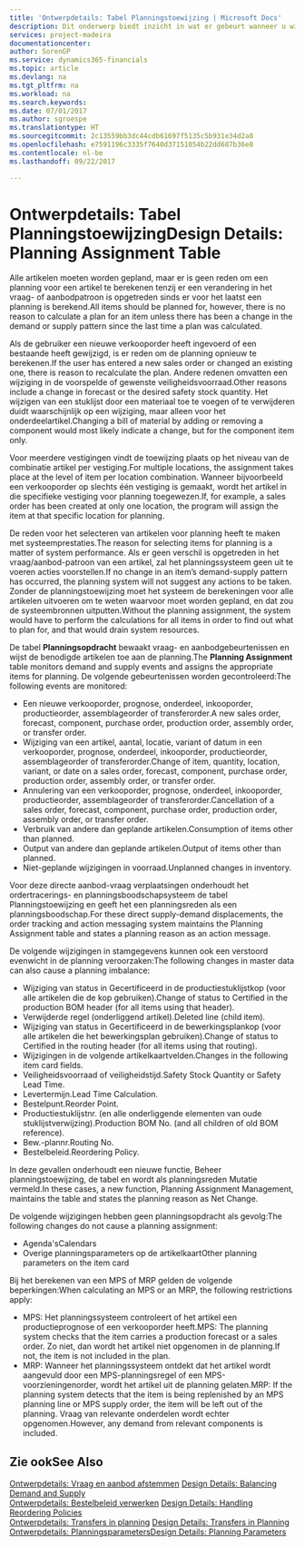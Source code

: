 ```yaml
---
title: 'Ontwerpdetails: Tabel Planningstoewijzing | Microsoft Docs'
description: Dit onderwerp biedt inzicht in wat er gebeurt wanneer u wijzigt hoe u plant voor een artikel.
services: project-madeira
documentationcenter: 
author: SorenGP
ms.service: dynamics365-financials
ms.topic: article
ms.devlang: na
ms.tgt_pltfrm: na
ms.workload: na
ms.search.keywords: 
ms.date: 07/01/2017
ms.author: sgroespe
ms.translationtype: HT
ms.sourcegitcommit: 2c13559bb3dc44cdb61697f5135c5b931e34d2a8
ms.openlocfilehash: e7591196c3335f7640d37151054b22dd687b36e8
ms.contentlocale: nl-be
ms.lasthandoff: 09/22/2017

---
```

# <a name="design-details-planning-assignment-table"></a><span data-ttu-id="92c6a-103">Ontwerpdetails: Tabel Planningstoewijzing</span><span class="sxs-lookup"><span data-stu-id="92c6a-103">Design Details: Planning Assignment Table</span></span>
<span data-ttu-id="92c6a-104">Alle artikelen moeten worden gepland, maar er is geen reden om een planning voor een artikel te berekenen tenzij er een verandering in het vraag- of aanbodpatroon is opgetreden sinds er voor het laatst een planning is berekend.</span><span class="sxs-lookup"><span data-stu-id="92c6a-104">All items should be planned for, however, there is no reason to calculate a plan for an item unless there has been a change in the demand or supply pattern since the last time a plan was calculated.</span></span>  
  
<span data-ttu-id="92c6a-105">Als de gebruiker een nieuwe verkooporder heeft ingevoerd of een bestaande heeft gewijzigd, is er reden om de planning opnieuw te berekenen.</span><span class="sxs-lookup"><span data-stu-id="92c6a-105">If the user has entered a new sales order or changed an existing one, there is reason to recalculate the plan.</span></span> <span data-ttu-id="92c6a-106">Andere redenen omvatten een wijziging in de voorspelde of gewenste veiligheidsvoorraad.</span><span class="sxs-lookup"><span data-stu-id="92c6a-106">Other reasons include a change in forecast or the desired safety stock quantity.</span></span> <span data-ttu-id="92c6a-107">Het wijzigen van een stuklijst door een materiaal toe te voegen of te verwijderen duidt waarschijnlijk op een wijziging, maar alleen voor het onderdeelartikel.</span><span class="sxs-lookup"><span data-stu-id="92c6a-107">Changing a bill of material by adding or removing a component would most likely indicate a change, but for the component item only.</span></span>  
  
<span data-ttu-id="92c6a-108">Voor meerdere vestigingen vindt de toewijzing plaats op het niveau van de combinatie artikel per vestiging.</span><span class="sxs-lookup"><span data-stu-id="92c6a-108">For multiple locations, the assignment takes place at the level of item per location combination.</span></span> <span data-ttu-id="92c6a-109">Wanneer bijvoorbeeld een verkooporder op slechts één vestiging is gemaakt, wordt het artikel in die specifieke vestiging voor planning toegewezen.</span><span class="sxs-lookup"><span data-stu-id="92c6a-109">If, for example, a sales order has been created at only one location, the program will assign the item at that specific location for planning.</span></span>  
  
<span data-ttu-id="92c6a-110">De reden voor het selecteren van artikelen voor planning heeft te maken met systeemprestaties.</span><span class="sxs-lookup"><span data-stu-id="92c6a-110">The reason for selecting items for planning is a matter of system performance.</span></span> <span data-ttu-id="92c6a-111">Als er geen verschil is opgetreden in het vraag/aanbod-patroon van een artikel, zal het planningssysteem geen uit te voeren acties voorstellen.</span><span class="sxs-lookup"><span data-stu-id="92c6a-111">If no change in an item’s demand-supply pattern has occurred, the planning system will not suggest any actions to be taken.</span></span> <span data-ttu-id="92c6a-112">Zonder de planningstoewijzing moet het systeem de berekeningen voor alle artikelen uitvoeren om te weten waarvoor moet worden gepland, en dat zou de systeembronnen uitputten.</span><span class="sxs-lookup"><span data-stu-id="92c6a-112">Without the planning assignment, the system would have to perform the calculations for all items in order to find out what to plan for, and that would drain system resources.</span></span>  
  
<span data-ttu-id="92c6a-113">De tabel **Planningsopdracht** bewaakt vraag- en aanbodgebeurtenissen en wijst de benodigde artikelen toe aan de planning.</span><span class="sxs-lookup"><span data-stu-id="92c6a-113">The **Planning Assignment** table monitors demand and supply events and assigns the appropriate items for planning.</span></span> <span data-ttu-id="92c6a-114">De volgende gebeurtenissen worden gecontroleerd:</span><span class="sxs-lookup"><span data-stu-id="92c6a-114">The following events are monitored:</span></span>  
  
* <span data-ttu-id="92c6a-115">Een nieuwe verkooporder, prognose, onderdeel, inkooporder, productieorder, assemblageorder of transferorder.</span><span class="sxs-lookup"><span data-stu-id="92c6a-115">A new sales order, forecast, component, purchase order, production order, assembly order, or transfer order.</span></span>  
* <span data-ttu-id="92c6a-116">Wijziging van een artikel, aantal, locatie, variant of datum in een verkooporder, prognose, onderdeel, inkooporder, productieorder, assemblageorder of transferorder.</span><span class="sxs-lookup"><span data-stu-id="92c6a-116">Change of item, quantity, location, variant, or date on a sales order, forecast, component, purchase order, production order, assembly order, or transfer order.</span></span>  
* <span data-ttu-id="92c6a-117">Annulering van een verkooporder, prognose, onderdeel, inkooporder, productieorder, assemblageorder of transferorder.</span><span class="sxs-lookup"><span data-stu-id="92c6a-117">Cancellation of a sales order, forecast, component, purchase order, production order, assembly order, or transfer order.</span></span>  
* <span data-ttu-id="92c6a-118">Verbruik van andere dan geplande artikelen.</span><span class="sxs-lookup"><span data-stu-id="92c6a-118">Consumption of items other than planned.</span></span>  
* <span data-ttu-id="92c6a-119">Output van andere dan geplande artikelen.</span><span class="sxs-lookup"><span data-stu-id="92c6a-119">Output of items other than planned.</span></span>  
* <span data-ttu-id="92c6a-120">Niet-geplande wijzigingen in voorraad.</span><span class="sxs-lookup"><span data-stu-id="92c6a-120">Unplanned changes in inventory.</span></span>  
  
<span data-ttu-id="92c6a-121">Voor deze directe aanbod-vraag verplaatsingen onderhoudt het ordertracerings- en planningsboodschapsysteem de tabel Planningstoewijzing en geeft het een planningsreden als een planningsboodschap.</span><span class="sxs-lookup"><span data-stu-id="92c6a-121">For these direct supply-demand displacements, the order tracking and action messaging system maintains the Planning Assignment table and states a planning reason as an action message.</span></span>  
  
<span data-ttu-id="92c6a-122">De volgende wijzigingen in stamgegevens kunnen ook een verstoord evenwicht in de planning veroorzaken:</span><span class="sxs-lookup"><span data-stu-id="92c6a-122">The following changes in master data can also cause a planning imbalance:</span></span>  
  
* <span data-ttu-id="92c6a-123">Wijziging van status in Gecertificeerd in de productiestuklijstkop (voor alle artikelen die de kop gebruiken).</span><span class="sxs-lookup"><span data-stu-id="92c6a-123">Change of status to Certified in the production BOM header (for all items using that header).</span></span>  
* <span data-ttu-id="92c6a-124">Verwijderde regel (onderliggend artikel).</span><span class="sxs-lookup"><span data-stu-id="92c6a-124">Deleted line (child item).</span></span>  
* <span data-ttu-id="92c6a-125">Wijziging van status in Gecertificeerd in de bewerkingsplankop (voor alle artikelen die het bewerkingsplan gebruiken).</span><span class="sxs-lookup"><span data-stu-id="92c6a-125">Change of status to Certified in the routing header (for all items using that routing).</span></span>  
* <span data-ttu-id="92c6a-126">Wijzigingen in de volgende artikelkaartvelden.</span><span class="sxs-lookup"><span data-stu-id="92c6a-126">Changes in the following item card fields.</span></span>  
* <span data-ttu-id="92c6a-127">Veiligheidsvoorraad of veiligheidstijd.</span><span class="sxs-lookup"><span data-stu-id="92c6a-127">Safety Stock Quantity or Safety Lead Time.</span></span>  
* <span data-ttu-id="92c6a-128">Levertermijn.</span><span class="sxs-lookup"><span data-stu-id="92c6a-128">Lead Time Calculation.</span></span>  
* <span data-ttu-id="92c6a-129">Bestelpunt.</span><span class="sxs-lookup"><span data-stu-id="92c6a-129">Reorder Point.</span></span>  
* <span data-ttu-id="92c6a-130">Productiestuklijstnr. (en alle onderliggende elementen van oude stuklijstverwijzing).</span><span class="sxs-lookup"><span data-stu-id="92c6a-130">Production BOM No. (and all children of old BOM reference).</span></span>  
* <span data-ttu-id="92c6a-131">Bew.-plannr.</span><span class="sxs-lookup"><span data-stu-id="92c6a-131">Routing No.</span></span>  
* <span data-ttu-id="92c6a-132">Bestelbeleid.</span><span class="sxs-lookup"><span data-stu-id="92c6a-132">Reordering Policy.</span></span>  
  
<span data-ttu-id="92c6a-133">In deze gevallen onderhoudt een nieuwe functie, Beheer planningstoewijzing, de tabel en wordt als planningsreden Mutatie vermeld.</span><span class="sxs-lookup"><span data-stu-id="92c6a-133">In these cases, a new function, Planning Assignment Management, maintains the table and states the planning reason as Net Change.</span></span>  
  
<span data-ttu-id="92c6a-134">De volgende wijzigingen hebben geen planningsopdracht als gevolg:</span><span class="sxs-lookup"><span data-stu-id="92c6a-134">The following changes do not cause a planning assignment:</span></span>  
  
* <span data-ttu-id="92c6a-135">Agenda's</span><span class="sxs-lookup"><span data-stu-id="92c6a-135">Calendars</span></span>  
* <span data-ttu-id="92c6a-136">Overige planningsparameters op de artikelkaart</span><span class="sxs-lookup"><span data-stu-id="92c6a-136">Other planning parameters on the item card</span></span>  
  
<span data-ttu-id="92c6a-137">Bij het berekenen van een MPS of MRP gelden de volgende beperkingen:</span><span class="sxs-lookup"><span data-stu-id="92c6a-137">When calculating an MPS or an MRP, the following restrictions apply:</span></span>  
  
* <span data-ttu-id="92c6a-138">MPS: Het planningssysteem controleert of het artikel een productieprognose of een verkooporder heeft.</span><span class="sxs-lookup"><span data-stu-id="92c6a-138">MPS: The planning system checks that the item carries a production forecast or a sales order.</span></span> <span data-ttu-id="92c6a-139">Zo niet, dan wordt het artikel niet opgenomen in de planning.</span><span class="sxs-lookup"><span data-stu-id="92c6a-139">If not, the item is not included in the plan.</span></span>  
* <span data-ttu-id="92c6a-140">MRP: Wanneer het planningssysteem ontdekt dat het artikel wordt aangevuld door een MPS-planningsregel of een MPS-voorzieningenorder, wordt het artikel uit de planning gelaten.</span><span class="sxs-lookup"><span data-stu-id="92c6a-140">MRP: If the planning system detects that the item is being replenished by an MPS planning line or MPS supply order, the item will be left out of the planning.</span></span> <span data-ttu-id="92c6a-141">Vraag van relevante onderdelen wordt echter opgenomen.</span><span class="sxs-lookup"><span data-stu-id="92c6a-141">However, any demand from relevant components is included.</span></span>  
  
## <a name="see-also"></a><span data-ttu-id="92c6a-142">Zie ook</span><span class="sxs-lookup"><span data-stu-id="92c6a-142">See Also</span></span>  
<span data-ttu-id="92c6a-143">[Ontwerpdetails: Vraag en aanbod afstemmen](design-details-balancing-demand-and-supply.md) </span><span class="sxs-lookup"><span data-stu-id="92c6a-143">[Design Details: Balancing Demand and Supply](design-details-balancing-demand-and-supply.md) </span></span>  
<span data-ttu-id="92c6a-144">[Ontwerpdetails: Bestelbeleid verwerken](design-details-handling-reordering-policies.md) </span><span class="sxs-lookup"><span data-stu-id="92c6a-144">[Design Details: Handling Reordering Policies](design-details-handling-reordering-policies.md) </span></span>  
<span data-ttu-id="92c6a-145">[Ontwerpdetails: Transfers in planning](design-details-transfers-in-planning.md) </span><span class="sxs-lookup"><span data-stu-id="92c6a-145">[Design Details: Transfers in Planning](design-details-transfers-in-planning.md) </span></span>  
[<span data-ttu-id="92c6a-146">Ontwerpdetails: Planningsparameters</span><span class="sxs-lookup"><span data-stu-id="92c6a-146">Design Details: Planning Parameters</span></span>](design-details-planning-parameters.md)  

